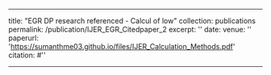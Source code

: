 
---
title: "EGR DP research referenced - Calcul of low"
collection: publications
permalink: /publication/IJER_EGR_Citedpaper_2
excerpt: ''
date: 
venue: ''
paperurl: 'https://sumanthme03.github.io/files/IJER_Calculation_Methods.pdf'
citation: #''

---

[Download paper here]: (https://sumanthme03.github.io/files/IJER_Calculation_Methods.pdf)






